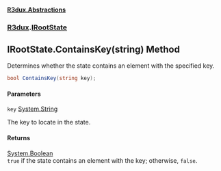 #### [R3dux.Abstractions](R3dux.Abstractions.md 'R3dux.Abstractions')
### [R3dux](R3dux.Abstractions.md#R3dux 'R3dux').[IRootState](IRootState.md 'R3dux.IRootState')

## IRootState.ContainsKey(string) Method

Determines whether the state contains an element with the specified key.

```csharp
bool ContainsKey(string key);
```
#### Parameters

<a name='R3dux.IRootState.ContainsKey(string).key'></a>

`key` [System.String](https://docs.microsoft.com/en-us/dotnet/api/System.String 'System.String')

The key to locate in the state.

#### Returns
[System.Boolean](https://docs.microsoft.com/en-us/dotnet/api/System.Boolean 'System.Boolean')  
`true` if the state contains an element with the key; otherwise, `false`.